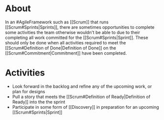 # About
In an #AgileFramework such as [[Scrum]] that runs [[Scrum#Sprints|Sprints]], there are sometimes opportunities to complete some activities the team otherwise wouldn't be able to due to their completing all work committed for the [[Scrum#Sprints|Sprint]]. These should only be done when all activities required to meet the [[Scrum#Definition of Done|Definition of Done]] on the [[Scrum#Commitment|Commitment]] have been completed.
# Activities
- Look forward in the backlog and refine any of the upcoming work, or plan for designs
- Pull a story that meets the [[Scrum#Definition of Ready|Definition of Ready]] into the the sprint
- Participate in some form of [[Discovery]] in preparation for an upcoming [[Scrum#Sprints|Sprint]]